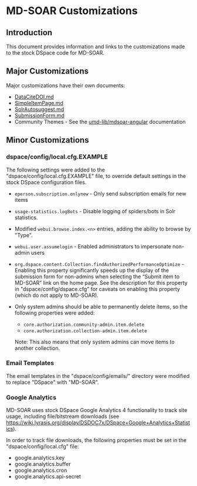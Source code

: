 # MD-SOAR Customizations

## Introduction

This document provides information and links to the customizations made to
the stock DSpace code for MD-SOAR.

## Major Customizations

Major customizations have their own documents:

* [DataCiteDOI.md](./DataCiteDOI.md)
* [SimpleItemPage.md](./SimpleItemPage.md)
* [SolrAutosuggest.md](./SolrAutosuggest.md)
* [SubmissionForm.md](./SubmissionForm.md)
* Community Themes - See the [umd-lib/mdsoar-angular](https://github.com/umd-lib/mdsoar-angular)
  documentation

## Minor Customizations

### dspace/config/local.cfg.EXAMPLE

The following settings were added to the "dspace/config/local.cfg.EXAMPLE" file,
to override default settings in the stock DSpace configuration files.

* `eperson.subscription.onlynew` - Only send subscription emails for new items

* `usage-statistics.logBots` - Disable logging of spiders/bots in Solr
  statistics.

* Modified `webui.browse.index.<n>` entries, adding the ability to browse by
  "Type".

* `webui.user.assumelogin` - Enabled administrators to impersonate non-admin
    users

* `org.dspace.content.Collection.findAuthorizedPerformanceOptimize` - Enabling
  this property significantly speeds up the display of the submission form
  for non-admins when selecting the “Submit item to MD-SOAR” link on the
  home page. See the description for this property in "dspace/config/dspace.cfg"
  for caveats on enabling this property (which do not apply to MD-SOAR).

* Only system admins should be able to permanently delete items, so the
  following properties were added:
  * `core.authorization.community-admin.item.delete`
  * `core.authorization.collection-admin.item.delete`

  Note: This also means that only system admins can move items to another
  collection.

### Email Templates

The email templates in the "dspace/config/emails/" directory were modified to
replace "DSpace" with "MD-SOAR".

### Google Analytics

MD-SOAR uses stock DSpace Google Analytics 4 functionality to track site usage,
including file/bitstream downloads (see
<https://wiki.lyrasis.org/display/DSDOC7x/DSpace+Google+Analytics+Statistics>).

In order to track file downloads, the following properties must be set in
the "dspace/config/local.cfg" file:

* google.analytics.key
* google.analytics.buffer
* google.analytics.cron
* google.analytics.api-secret
